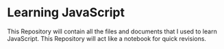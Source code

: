 # Learning JavaScript
This Repository will contain all the files and documents that I used to learn JavaScript. This Repository will act like a notebook for quick revisions.

